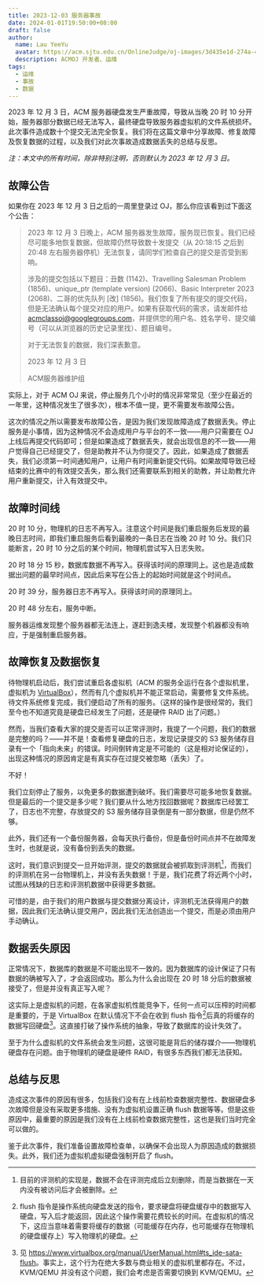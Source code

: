 ```yaml
---
title: 2023-12-03 服务器事故
date: 2024-01-01T19:50:00+08:00
draft: false
author:
  name: Lau YeeYu
  avatar: https://acm.sjtu.edu.cn/OnlineJudge/oj-images/3d435e1d-274a-491b-9f36-f1433c3ccade
  description: ACMOJ 开发者、运维
tags:
  - 运维
  - 事故
  - 数据
---
```


2023 年 12 月 3 日，ACM 服务器硬盘发生严重故障，导致从当晚 20 时 10 分开始，服务器部分数据已经无法写入，最终硬盘导致服务器虚拟机的文件系统损坏。此次事件造成数十个提交无法完全恢复。我们将在这篇文章中分享故障、修复故障及恢复数据的过程，以及我们对此次事故造成数据丢失的总结与反思。

<!--more-->

*注：本文中的所有时间，除非特别注明，否则默认为 2023 年 12 月 3 日。*

## 故障公告

如果你在 2023 年 12 月 3 日之后的一周里登录过 OJ，那么你应该看到过下面这个公告：

> 2023 年 12 月 3 日晚上，ACM 服务器发生故障，服务现已恢复。我们已经尽可能多地恢复数据，但故障仍然导致数十发提交（从 20:18:15 之后到 20:48 左右服务器停机）无法恢复，请同学们检查自己的提交是否受到影响。
>
> 涉及的提交包括以下题目：丑数 (1142)、Travelling Salesman Problem (1856)、unique_ptr (template version) (2066)、Basic Interpreter 2023 (2068)、二哥的优先队列 [改] (1856)。我们恢复了所有提交的提交代码，但是无法确认每个提交对应的用户。如果有获取代码的需求，请发邮件给 acmclassoj@googlegroups.com，并提供您的用户名、姓名学号、提交编号（可以从浏览器的历史记录里找）、题目编号。
>
> 对于无法恢复的数据，我们深表歉意。
>
> 2023 年 12 月 3 日
>
> ACM服务器维护组

实际上，对于 ACM OJ 来说，停止服务几个小时的情况非常常见（至少在最近的一年里，这种情况发生了很多次），根本不值一提，更不需要发布故障公告。

这次的情况之所以需要发布故障公告，是因为我们发现故障造成了数据丢失。停止服务是小事情，因为这种情况不会造成用户与平台的不一致——用户只需要在 OJ 上线后再提交代码即可；但是如果造成了数据丢失，就会出现信息的不一致——用户觉得自己已经提交了，但是助教并不认为你提交了。因此，如果造成了数据丢失，我们必须第一时间通知用户，让用户有时间重新提交代码。如果故障导致已经结束的比赛中的有效提交丢失，那么我们还需要联系到相关的助教，并让助教允许用户重新提交，计入有效提交中。

## 故障时间线

20 时 10 分，物理机的日志不再写入。注意这个时间是我们重启服务后发现的最晚日志时间，即我们重启服务后看到最晚的一条日志在当晚 20 时 10 分。我们只能断言，20 时 10 分之后的某个时间，物理机尝试写入日志失败。

20 时 18 分 15 秒，数据库数据不再写入。获得该时间的原理同上。这也是造成数据出问题的最早时间点，因此后来写在公告上的起始时间就是这个时间点。

20 时 39 分，服务器日志不再写入。获得该时间的原理同上。

20 时 48 分左右，服务中断。

服务器运维发现整个服务器都无法连上，遂赶到逸夫楼，发现整个机器都没有响应，于是强制重启服务器。

## 故障恢复及数据恢复

待物理机启动后，我们尝试重启各虚拟机（ACM 的服务全运行在各个虚拟机里，虚拟机为 [VirtualBox][vbox]），然而有几个虚拟机并不能正常启动，需要修复文件系统。待文件系统修复完成，我们便启动了所有的服务。（这样的操作是很经常的，我们至今也不知道究竟是硬盘已经发生了问题，还是硬件 RAID 出了问题。）

[vbox]: https://www.virtualbox.org/

然而，当我们查看大家的提交是否可以正常评测时，我提了一个问题，我们的数据是完整的吗？——并不是！查看修复硬盘的日志，发现记录提交的 S3 服务储存目录有一个「指向未来」的错误。时间倒转肯定是不可能的（这是相对论保证的），出现这种情况的原因肯定是有真实存在过提交被忽略（丢失）了。

不好！

我们立刻停止了服务，以免更多的数据遭到破坏。我们需要尽可能多地恢复数据。但是最后的一个提交是多少呢？我们要从什么地方找回数据呢？数据库已经罢工了，日志也不完整，存放提交的 S3 服务储存目录倒是有一部分数据，但是仍然不够。

此外，我们还有一个备份服务器，会每天执行备份，但是备份时间点并不在故障发生时，也就是说，没有备份到丢失的数据。

这时，我们意识到提交一旦开始评测，提交的数据就会被抓取到评测机[^1]，而我们的评测机在另一台物理机上，并没有丢失数据！于是，我们花费了将近两个小时，试图从残缺的日志和评测机数据中获得更多数据。

[^1]: 目前的评测机的实现是，数据不会在评测完成后立刻删除，而是当数据在一天内没有被访问后才会被删除。

可惜的是，由于我们的用户数据与提交数据分离设计，评测机无法获得用户的数据，因此我们无法确认提交用户，因此我们无法创造出一个提交，而是必须由用户手动确认。

## 数据丢失原因

正常情况下，数据库的数据是不可能出现不一致的。因为数据库的设计保证了只有数据的确被写入了，才会返回成功。那么为什么会出现在 20 时 18 分后的数据被接受了，但是并没有真正写入呢？

这实际上是虚拟机的问题，在各家虚拟机性能竞争下，任何一点可以压榨的时间都是重要的，于是 VirtualBox 在默认情况下不会在收到 flush 指令[^2]后真的将缓存的数据写回硬盘[^3]。这直接打破了操作系统的抽象，导致了数据库的设计失效了。

[^2]: flush 指令是操作系统向硬盘发送的指令，要求硬盘将硬盘缓存中的数据写入硬盘，写入后才能返回，因此这个操作需要花费较长的时间。在虚拟机的情况下，这应当意味着需要将缓存的数据（可能缓存在内存，也可能缓存在物理机的硬盘缓存上）写入物理机的硬盘。

[^3]: 见 <https://www.virtualbox.org/manual/UserManual.html#ts_ide-sata-flush>。事实上，这个行为在绝大多数与商业相关的虚拟机里都存在。不过，KVM/QEMU 并没有这个问题，我们会考虑是否需要切换到 KVM/QEMU。

至于为什么虚拟机的文件系统会发生问题，这很可能是背后的储存媒介——物理机硬盘存在问题。由于物理机的硬盘是硬件 RAID，有很多东西我们都无法获知。

## 总结与反思

造成这次事件的原因有很多，包括我们没有在上线前检查数据完整性、数据硬盘多次故障但是没有采取更多措施、没有为虚拟机设置正确 flush 数据等等。但是这些原因中，最重要的原因是我们没有在上线前检查数据完整性，这也是我们当时完全可以做的。

鉴于此次事件，我们准备设置故障检查单，以确保不会出现人为原因造成的数据损失。此外，我们还为虚拟机虚拟硬盘强制开启了 flush。
